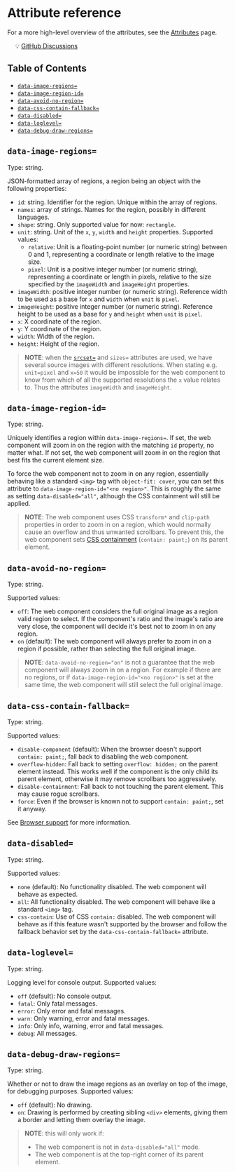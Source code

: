 # Attribute reference

For a more high-level overview of the attributes, see the
[Attributes](../explanation/attributes.md) page.

&emsp; :bulb: [GitHub Discussions](https://github.com/Frameright/image-display-control-web-component/discussions)

## Table of Contents

<!-- toc -->

- [`data-image-regions=`](#data-image-regions)
- [`data-image-region-id=`](#data-image-region-id)
- [`data-avoid-no-region=`](#data-avoid-no-region)
- [`data-css-contain-fallback=`](#data-css-contain-fallback)
- [`data-disabled=`](#data-disabled)
- [`data-loglevel=`](#data-loglevel)
- [`data-debug-draw-regions=`](#data-debug-draw-regions)

<!-- tocstop -->

## `data-image-regions=`

Type: string.

JSON-formatted array of regions, a region being an object with the
following properties:

* `id`: string. Identifier for the region. Unique within the array of regions.
* `names`: array of strings. Names for the region, possibly in different
  languages.
* `shape`: string. Only supported value for now: `rectangle`.
* `unit`: string. Unit of the `x`, `y`, `width` and `height` properties.
  Supported values:
  * `relative`: Unit is a floating-point number (or numeric string) between 0
    and 1, representing a coordinate or length relative to the image size.
  * `pixel`: Unit is a positive integer number (or numeric string), representing
    a coordinate or length in pixels, relative to the size specified by the
    `imageWidth` and `imageHeight` properties.
* `imageWidth`: positive integer number (or numeric string). Reference width to
  be used as a base for `x` and `width` when `unit` is `pixel`.
* `imageHeight`: positive integer number (or numeric string). Reference height
  to be used as a base for `y` and `height` when `unit` is `pixel`.
* `x`: X coordinate of the region.
* `y`: Y coordinate of the region.
* `width`: Width of the region.
* `height`: Height of the region.

> **NOTE**: when the
> [`srcset=`](https://developer.mozilla.org/en-US/docs/Web/API/HTMLImageElement/srcset)
> and `sizes=` attributes are used, we have several source images with different
> resolutions. When stating e.g. `unit=pixel` and `x=50` it would be impossible
> for the web component to know from which of all the supported resolutions the
> `x` value relates to. Thus the attributes `imageWidth` and `imageHeight`.

## `data-image-region-id=`

Type: string.

Uniquely identifies a region within `data-image-regions=`. If set, the web
component will zoom in on the region with the matching `id` property, no matter
what. If not set, the web component will zoom in on the region that best fits
the current element size.

To force the web component not to zoom in on any region, essentially behaving
like a standard `<img>` tag with `object-fit: cover`, you can set this attribute
to `data-image-region-id="<no region>"`. This is roughly the same as setting
`data-disabled="all"`, although the CSS containment will still be applied.

> **NOTE**: The web component uses CSS `transform*` and `clip-path` properties
> in order to zoom in on a region, which would normally cause an overflow and
> thus unwanted scrollbars. To prevent this, the web component sets
> [CSS containment](https://developer.mozilla.org/en-US/docs/Web/CSS/CSS_Containment)
> (`contain: paint;`) on its parent element.

## `data-avoid-no-region=`

Type: string.

Supported values:

* `off`: The web component considers the full original image as a region valid
  region to select. If the component's ratio and the image's ratio are very
  close, the component will decide it's best not to zoom in on any region.
* `on` (default): The web component will always prefer to zoom in on a region
  if possible, rather than selecting the full original image.

> **NOTE**: `data-avoid-no-region="on"` is not a guarantee that the web
> component will always zoom in on a region. For example if there are no
> regions, or if `data-image-region-id="<no region>"` is set at the same time,
> the web component will still select the full original image.

## `data-css-contain-fallback=`

Type: string.

Supported values:

* `disable-component` (default): When the browser doesn't support
  `contain: paint;`, fall back to disabling the web component.
* `overflow-hidden`: Fall back to setting `overflow: hidden;` on the parent
  element instead. This works well if the component is the only child its parent
  element, otherwise it may remove scrollbars too aggressively.
* `disable-containment`: Fall back to not touching the parent element. This may
  cause rogue scrollbars.
* `force`: Even if the browser is known not to support `contain: paint;`, set
  it anyway.

See [Browser support](../explanation/browsers.md) for more information.

## `data-disabled=`

Type: string.

Supported values:

* `none` (default): No functionality disabled. The web component will behave as
  expected.
* `all`: All functionality disabled. The web component will behave like a
  standard `<img>` tag.
* `css-contain`: Use of CSS `contain:` disabled. The web component will behave
  as if this feature wasn't supported by the browser and follow the fallback
  behavior set by the `data-css-contain-fallback=` attribute.

## `data-loglevel=`

Type: string.

Logging level for console output. Supported values:

* `off` (default): No console output.
* `fatal`: Only fatal messages.
* `error`: Only error and fatal messages.
* `warn`: Only warning, error and fatal messages.
* `info`: Only info, warning, error and fatal messages.
* `debug`: All messages.

## `data-debug-draw-regions=`

Type: string.

Whether or not to draw the image regions as an overlay on top of the image, for
debugging purposes. Supported values:

* `off` (default): No drawing.
* `on`: Drawing is performed by creating sibling `<div>` elements, giving them
  a border and letting them overlay the image.

> **NOTE**: this will only work if:
>
> * The web component is not in `data-disabled="all"` mode.
> * The web component is at the top-right corner of its parent element.
